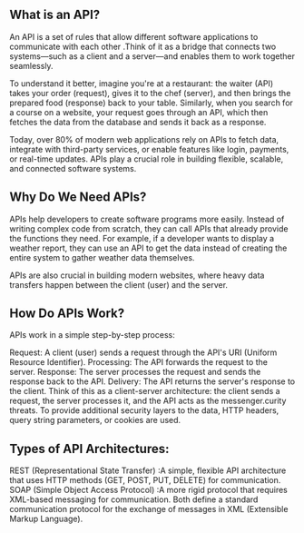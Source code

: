 ## What is an API?
An API is a set of rules that allow different software applications to communicate with each other .Think of it as a bridge that connects two systems—such as a client and a server—and enables them to work together seamlessly.

To understand it better, imagine you're at a restaurant: the waiter (API) takes your order (request), gives it to the chef (server), and then brings the prepared food (response) back to your table. Similarly, when you search for a course on a website, your request goes through an API, which then fetches the data from the database and sends it back as a response.

Today, over 80% of modern web applications rely on APIs to fetch data, integrate with third-party services, or enable features like login, payments, or real-time updates. APIs play a crucial role in building flexible, scalable, and connected software systems.

## Why Do We Need APIs?
APIs help developers to create software programs more easily. Instead of writing complex code from scratch, they can call APIs that already provide the functions they need. For example, if a developer wants to display a weather report, they can use an API to get the data instead of creating the entire system to gather weather data themselves.

APIs are also crucial in building modern websites, where heavy data transfers happen between the client (user) and the server.

## How Do APIs Work?

APIs work in a simple step-by-step process:

Request: A client (user) sends a request through the API's URI (Uniform Resource Identifier).
Processing: The API forwards the request to the server.
Response: The server processes the request and sends the response back to the API.
Delivery: The API returns the server's response to the client.
Think of this as a client-server architecture: the client sends a request, the server processes it, and the API acts as the messenger.curity threats. To provide additional security layers to the data, HTTP headers, query string parameters, or cookies are used.

## Types of API Architectures:

REST (Representational State Transfer) :A simple, flexible API architecture that uses HTTP methods (GET, POST, PUT, DELETE) for communication.
SOAP (Simple Object Access Protocol) :A more rigid protocol that requires XML-based messaging for communication.
Both define a standard communication protocol for the exchange of messages in XML (Extensible Markup Language).
